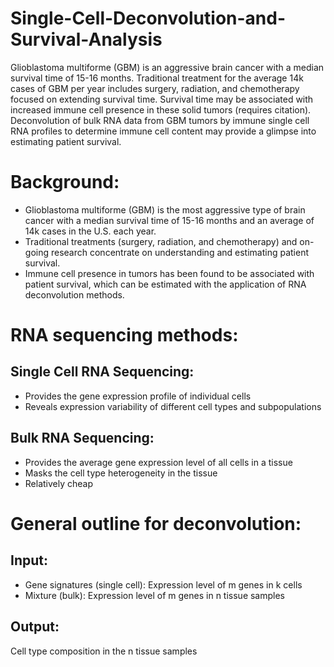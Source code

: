 # Single-Cell-Deconvolution-and-Survival-Analysis
Glioblastoma multiforme (GBM) is an aggressive brain cancer with a median survival time of 15-16 months.  Traditional treatment for the average 14k cases of GBM per year includes surgery, radiation, and chemotherapy focused on extending survival time.  Survival time may be associated with increased immune cell presence in these solid tumors (requires citation).  Deconvolution of bulk RNA data from GBM tumors by immune single cell RNA profiles to determine immune cell content may provide a glimpse into estimating patient survival.

# Background:

- Glioblastoma multiforme (GBM) is the most aggressive type of brain cancer with a median survival time of 15-16 months and an average of 14k cases in the U.S. each year. 
- Traditional treatments (surgery, radiation, and chemotherapy) and on-going research concentrate on understanding and estimating patient survival. 
- Immune cell presence in tumors has been found to be associated with patient survival, which can be estimated with the application of RNA deconvolution methods.  


# RNA sequencing methods:
## Single Cell RNA Sequencing: 
- Provides the gene expression profile of individual cells
- Reveals expression variability of different cell types and subpopulations
## Bulk RNA Sequencing:
- Provides the average gene expression level of all cells in a tissue 
- Masks the cell type heterogeneity in the tissue
- Relatively cheap 

# General outline for deconvolution:
## Input:
- Gene signatures (single cell): Expression level of m genes in k cells
- Mixture (bulk):  Expression level of m genes in n tissue samples
## Output:
Cell type composition in the n tissue samples
